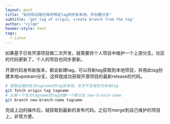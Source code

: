 ```yaml
---
layout: post
title: "如何将远端仓库的特定tag同步到本地，并创建分支"
subtitle: 'get tag of origin, create branch from the tag'
author: "cslqm"
header-style: text
tags:
  - Linux
---
```


如果基于已有开源项目做二次开发，就需要将个人项目中维护一个上游分支。社区的代码更新了，个人的项目也同步更新。

开源代码发布新版本，都会新建tag。可以将新tag获取到本地项目，并用此tag创建本地upsteam分支，这样就成功获取开源项目的最新release的代码。

``` bash
# 获取远端的名为tagname的tag到本地，名字不变保存为本地tag 
git fetch origin tag tagname
# 从某一个名为tagname的tag创建一个新分支 new-branch-name
git branch new-branch-name tagname
```

完成上边的操作后，就获取到最新的发布代码。之后可merge到自己维护的项目上，非常方便。